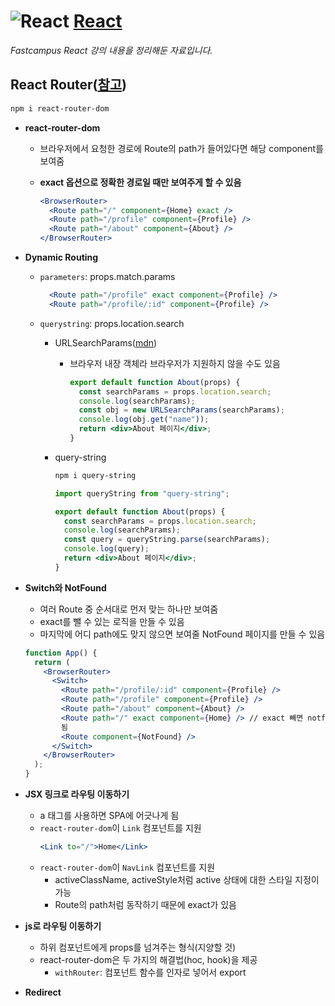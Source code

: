 # ![React](https://ko.reactjs.org/favicon.ico) [**React**](https://reactjs.org/ "React 공식 홈페이지")

_Fastcampus React 강의 내용을 정리해둔 자료입니다._

## React Router([참고](https://reactrouter.com/))

```bash
npm i react-router-dom
```

- **react-router-dom**

  - 브라우저에서 요청한 경로에 Route의 path가 들어있다면 해당 component를 보여줌
  - **exact 옵션으로 정확한 경로일 때만 보여주게 할 수 있음**

    ```jsx
    <BrowserRouter>
      <Route path="/" component={Home} exact />
      <Route path="/profile" component={Profile} />
      <Route path="/about" component={About} />
    </BrowserRouter>
    ```

- **Dynamic Routing**

  - `parameters`: props.match.params

    ```jsx
      <Route path="/profile" exact component={Profile} />
      <Route path="/profile/:id" component={Profile} />
    ```

  - `querystring`: props.location.search

    - URLSearchParams([mdn](https://developer.mozilla.org/ko/docs/Web/API/URLSearchParams))

      - 브라우저 내장 객체라 브라우저가 지원하지 않을 수도 있음

        ```jsx
        export default function About(props) {
          const searchParams = props.location.search;
          console.log(searchParams);
          const obj = new URLSearchParams(searchParams);
          console.log(obj.get("name"));
          return <div>About 페이지</div>;
        }
        ```

    - query-string

      ```bash
      npm i query-string
      ```

      ```jsx
      import queryString from "query-string";

      export default function About(props) {
        const searchParams = props.location.search;
        console.log(searchParams);
        const query = queryString.parse(searchParams);
        console.log(query);
        return <div>About 페이지</div>;
      }
      ```

- **Switch와 NotFound**

  - 여러 Route 중 순서대로 먼저 맞는 하나만 보여줌
  - exact를 뺄 수 있는 로직을 만들 수 있음
  - 마지막에 어디 path에도 맞지 않으면 보여줄 NotFound 페이지를 만들 수 있음

  ```jsx
  function App() {
    return (
      <BrowserRouter>
        <Switch>
          <Route path="/profile/:id" component={Profile} />
          <Route path="/profile" component={Profile} />
          <Route path="/about" component={About} />
          <Route path="/" exact component={Home} /> // exact 빼면 notfound도 들어가게
          됨
          <Route component={NotFound} />
        </Switch>
      </BrowserRouter>
    );
  }
  ```

- **JSX 링크로 라우팅 이동하기**

  - a 태그를 사용하면 SPA에 어긋나게 됨
  - `react-router-dom`이 `Link` 컴포넌트를 지원
    ```jsx
    <Link to="/">Home</Link>
    ```
  - `react-router-dom`이 `NavLink` 컴포넌트를 지원
    - activeClassName, activeStyle처럼 active 상태에 대한 스타일 지정이 가능
    - Route의 path처럼 동작하기 때문에 exact가 있음

- **js로 라우팅 이동하기**

  - 하위 컴포넌트에게 props를 넘겨주는 형식(지양할 것)
  - react-router-dom은 두 가지의 해결법(hoc, hook)을 제공
    - `withRouter`: 컴포넌트 함수를 인자로 넣어서 export

- **Redirect**
